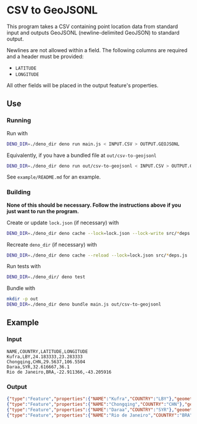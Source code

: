 # CSV to GeoJSONL

This program takes a CSV containing point location data from standard input and
outputs GeoJSONL (newline-delimited GeoJSON) to standard output.

Newlines are not allowed within a field. The following columns are required
and a header must be provided:
- `LATITUDE`
- `LONGITUDE`

All other fields will be placed in the output feature's properties.

## Use

### Running

Run with
```bash
DENO_DIR=./deno_dir deno run main.js < INPUT.CSV > OUTPUT.GEOJSONL
```

Equivalently, if you have a bundled file at `out/csv-to-geojsonl`
```bash
DENO_DIR=./deno_dir deno run out/csv-to-geojsonl < INPUT.CSV > OUTPUT.GEOJSONL
```

See `example/README.md` for an example.

### Building

**None of this should be necessary. Follow the instructions above if you just
want to run the program.**

Create or update `lock.json` (if necessary) with
```bash
DENO_DIR=./deno_dir deno cache --lock=lock.json --lock-write src/*deps.js
```

Recreate `deno_dir` (if necessary) with
```bash
DENO_DIR=./deno_dir deno cache --reload --lock=lock.json src/*deps.js
```

Run tests with
```bash
DENO_DIR=./deno_dir/ deno test
```

Bundle with
```bash
mkdir -p out
DENO_DIR=./deno_dir deno bundle main.js out/csv-to-geojsonl
```

## Example

### Input

```csv
NAME,COUNTRY,LATITUDE,LONGITUDE
Kufra,LBY,24.183333,23.283333
Chongqing,CHN,29.5637,106.5504
Daraa,SYR,32.616667,36.1
Rio de Janeiro,BRA,-22.911366,-43.205916
```

### Output

```json
{"type":"Feature","properties":{"NAME":"Kufra","COUNTRY":"LBY"},"geometry":{"type":"Point","coordinates":[23.283333,24.183333]}}
{"type":"Feature","properties":{"NAME":"Chongqing","COUNTRY":"CHN"},"geometry":{"type":"Point","coordinates":[106.5504,29.5637]}}
{"type":"Feature","properties":{"NAME":"Daraa","COUNTRY":"SYR"},"geometry":{"type":"Point","coordinates":[36.1,32.616667]}}
{"type":"Feature","properties":{"NAME":"Rio de Janeiro","COUNTRY":"BRA"},"geometry":{"type":"Point","coordinates":[-43.205916,-22.911366]}}
```
